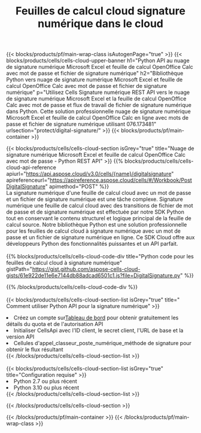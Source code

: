 ﻿---
title:  Feuilles de calcul cloud signature numérique dans le cloud
description:  API Cloud et SDK pour Microsoft Excel et signature numérique OpenOffice Calc. Signature numérique des feuilles de calcul par le Cells Cloud API. SDK prend en charge les types de langages de développement. Ils incluent Android, C#, Go, Java, NodeJS, Perl, PHP, Python, Ruby et Swift.
url: /fr/python/protect/digital-signature/
---
{{< blocks/products/pf/main-wrap-class isAutogenPage="true" >}}
{{< blocks/products/cells/cells-cloud-upper-banner h1="Python API au nuage de signature numérique Microsoft Excel et feuille de calcul OpenOffice Calc avec mot de passe et fichier de signature numérique" h2="Bibliothèque Python vers nuage de signature numérique Microsoft Excel et feuille de calcul OpenOffice Calc avec mot de passe et fichier de signature numérique" p="Utilisez Cells Signature numérique REST API vers le nuage de signature numérique Microsoft Excel et la feuille de calcul OpenOffice Calc avec mot de passe et flux de travail de fichier de signature numérique dans Python. Cette solution professionnelle nuage de signature numérique Microsoft Excel et feuille de calcul OpenOffice Calc en ligne avec mots de passe et fichier de signature numérique utilisant 076.173481" urlsection="protect/digital-signature/" >}}
{{< blocks/products/pf/main-container >}}

{{< blocks/products/cells/cells-cloud-section isGrey="true" title="Nuage de signature numérique Microsoft Excel et feuille de calcul OpenOffice Calc avec mot de passe - Python REST API" >}}
{{% blocks/products/cells/cells-cloud-api-reference apiurl="https://api.aspose.cloud/v3.0/cells/{name}/digitalsignature" apireferenceurl="https://apireference.aspose.cloud/cells/#/Workbook/PostDigitalSignature" apimethod="POST" %}}
<br/>
La signature numérique d'une feuille de calcul cloud avec un mot de passe et un fichier de signature numérique est une tâche complexe. Signature numérique une feuille de calcul cloud avec des transitions de fichier de mot de passe et de signature numérique est effectuée par notre SDK Python tout en conservant le contenu structurel et logique principal de la feuille de calcul source. Notre bibliothèque Python est une solution professionnelle pour les feuilles de calcul cloud à signature numérique avec un mot de passe et un fichier de signature numérique en ligne. Ce SDK Cloud offre aux développeurs Python des fonctionnalités puissantes et un API parfait.
<br/>
<br/>
{{% blocks/products/cells/cells-cloud-code-div title="Python code pour les feuilles de calcul cloud à signature numérique" gistPath="https://gist.github.com/aspose-cells-cloud-gists/61e922de11e6e7144db88adcad6501c1.js?file=DigitalSignature.py" %}}
  
{{% /blocks/products/cells/cells-cloud-code-div %}}
<br/>
<br/>
{{< blocks/products/cells/cells-cloud-section-list isGrey="true" title=" Comment utiliser Python API pour la signature numérique" >}}
<li> Créez un compte sur<a href="https://dashboard.aspose.cloud/">Tableau de bord</a> pour obtenir gratuitement les détails du quota et de l'autorisation API</li>
<li>Initialiser CellsApi avec l'ID client, le secret client, l'URL de base et la version API</li>
<li>Cellules d'appel_classeur_poste_numérique_méthode de signature pour obtenir le flux résultant</li>
{{< /blocks/products/cells/cells-cloud-section-list >}}
<br/>
<br/>
{{< blocks/products/cells/cells-cloud-section-list isGrey="true" title="Configuration requise" >}}
<li>Python 2.7 ou plus récent</li>
<li>Python 3.10 ou plus récent</li>
{{< /blocks/products/cells/cells-cloud-section-list >}}

{{< /blocks/products/cells/cells-cloud-section >}}

{{< /blocks/products/pf/main-container >}}
{{< /blocks/products/pf/main-wrap-class >}}
